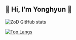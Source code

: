 ## 👋 Hi, I’m Yonghyun 👋 

![ZoD GitHub stats](https://github-readme-stats.vercel.app/api?username=yonghyunc&show_icons=true&theme=radical)


[![Top Langs](https://github-readme-stats.vercel.app/api/top-langs/?username=yonghyunc)](https://github.com/yonghyunc/github-readme-stats)
